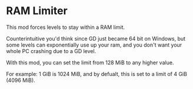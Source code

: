 # RAM Limiter

This mod forces levels to stay within a RAM limit. 

Counterintuitive you'd think since GD just became 64 bit on Windows, but some levels can exponentially use up your ram, and you don't want your whole PC crashing due to a GD level. 

With this mod, you can set the limit from 128 MiB to any higher value. 

For example: 1 GiB is 1024 MiB, and by defualt, this is set to a limit of 4 GiB (4096 MiB). 